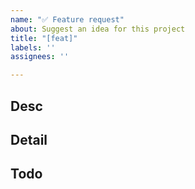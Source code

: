 ```yaml
---
name: "✅ Feature request"
about: Suggest an idea for this project
title: "[feat]"
labels: ''
assignees: ''

---
```


## Desc

## Detail

## Todo
